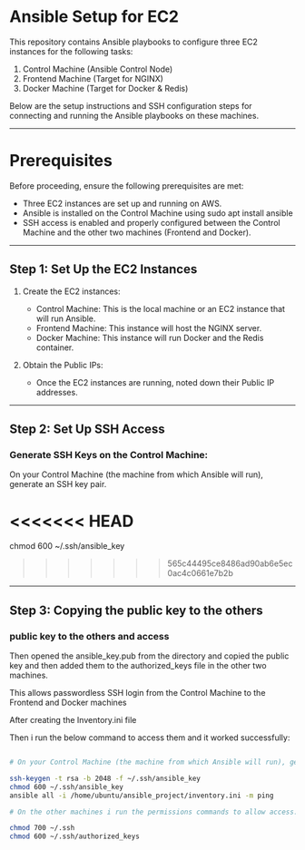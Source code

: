 # Ansible Setup for EC2

This repository contains Ansible playbooks to configure three EC2 instances for the following tasks:

1. Control Machine (Ansible Control Node)
2. Frontend Machine (Target for NGINX)
3. Docker Machine (Target for Docker & Redis)

Below are the setup instructions and SSH configuration steps for connecting and running the Ansible playbooks on these machines.

---

# Prerequisites

Before proceeding, ensure the following prerequisites are met:

- Three EC2 instances are set up and running on AWS.
- Ansible is installed on the Control Machine using sudo apt install ansible
- SSH access is enabled and properly configured between the Control Machine and the other two machines (Frontend and Docker).

---

## Step 1: Set Up the EC2 Instances

1. Create the EC2 instances:
   - Control Machine: This is the local machine or an EC2 instance that will run Ansible.
   - Frontend Machine: This instance will host the NGINX server.
   - Docker Machine: This instance will run Docker and the Redis container.

2. Obtain the Public IPs:
   - Once the EC2 instances are running, noted down their Public IP addresses. 

---

## Step 2: Set Up SSH Access

### Generate SSH Keys on the Control Machine:

On your Control Machine (the machine from which Ansible will run), generate an SSH key pair.


<<<<<<< HEAD
=======
chmod 600 ~/.ssh/ansible_key

>>>>>>> 565c44495ce8486ad90ab6e5ec0ac4c0661e7b2b
---


## Step 3:  Copying the public key to the others

### public key to the others and access

Then opened the ansible_key.pub from the directory and copied the public key and then added them to the authorized_keys file in the other two machines.

This allows passwordless SSH login from the Control Machine to the Frontend and Docker machines

After creating the Inventory.ini file 

Then i run the below command to access them and it worked successfully:

```bash

# On your Control Machine (the machine from which Ansible will run), generate an SSH key pair by running the following command:

ssh-keygen -t rsa -b 2048 -f ~/.ssh/ansible_key
chmod 600 ~/.ssh/ansible_key
ansible all -i /home/ubuntu/ansible_project/inventory.ini -m ping

# On the other machines i run the permissions commands to allow access:

chmod 700 ~/.ssh
chmod 600 ~/.ssh/authorized_keys

